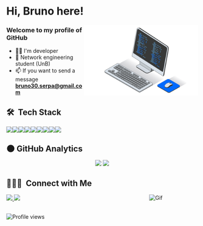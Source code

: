 <div align="left">
  <h1>Hi, Bruno here!</h1>
</div>
<img src="images/computer-5425039-4558296.png" min-width="300px" max-width="450px" width="300px" align="right" alt="Computador">

### Welcome to my profile of GitHub

- 🧑‍💻 I'm developer
- 📘 Network engineering student (UnB)
- 📫 If you want to send a message  **bruno30.serpa@gmail.com**

## 🛠 &nbsp;Tech Stack 

<div style="display: flex">
  <img src="https://skillicons.dev/icons?i=html"/>
  <img src="https://skillicons.dev/icons?i=css"/>
  <img src="https://skillicons.dev/icons?i=js"/>
  <img src="https://skillicons.dev/icons?i=electron"/>
  <img src="https://skillicons.dev/icons?i=cpp"/>
  <img src="https://skillicons.dev/icons?i=ps"/>
  <img src="https://skillicons.dev/icons?i=ai"/>
  <img src="https://skillicons.dev/icons?i=figma"/>
  <img src="https://skillicons.dev/icons?i=gamemakerstudio"/>
</div>

## :new_moon: GitHub Analytics

<div align="center">
  <img height="160em" src="https://github-readme-stats.vercel.app/api?username=Bruno-serpa&show_icons=true&theme=transparent&&rank_icon=github&custom_title=Bruno-Serpa"/>
  <img height="160em" src="https://github-readme-stats.vercel.app/api/top-langs/?username=Bruno-serpa&layout=compact&theme=transparent"/>
</div>

## 👨🏻‍💼 &nbsp;Connect with Me

<div display="flex" gap="30px">

  <a href="https://www.linkedin.com/in/bruno-serpa-491108281/" target="_blank" rel="external" alt="Linkedin">
  <img width="118px" src="https://img.shields.io/badge/LinkedIn-0077B5?style=for-the-badge&logo=linkedin&logoColor=white"/> 
  </a>
  <a href="mailto:bruno30.serpa@gmail.com" target="_blank" rel="external" alt="Gmail">
  <img width="113px" src="https://img.shields.io/badge/Gmail-D14836?style=for-the-badge&logo=gmail&logoColor=white"/> 
  </a>

  <img align="right" alt="Gif" height="106" width="128" src="https://static.wixstatic.com/media/9affd1_c418a4df42c847e08424f4e6dd149a90~mv2.gif" />
</div>

<br>
<p align="left"> 
<img src="https://komarev.com/ghpvc/?username=Bruno-Serpa&color=blue" alt="Profile views" /> 
</p>

